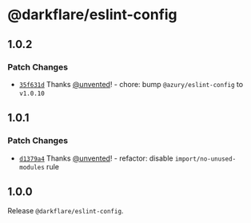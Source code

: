 # @darkflare/eslint-config

## 1.0.2

### Patch Changes

- [`35f631d`](https://github.com/darkflarengine/eslint-config/commit/35f631d48e04d260d8f5916d38f2e1f1307b1cee) Thanks [@unvented](https://github.com/unvented)! - chore: bump `@azury/eslint-config` to `v1.0.10`

## 1.0.1

### Patch Changes

- [`d1379a4`](https://github.com/darkflarengine/eslint-config/commit/d1379a44298c85f7a0620928ee612f07ab5b4870) Thanks [@unvented](https://github.com/unvented)! - refactor: disable `import/no-unused-modules` rule

## 1.0.0

Release `@darkflare/eslint-config`.
